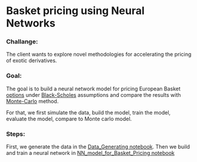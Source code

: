 # Basket pricing using Neural Networks

### Challange:

The client wants to explore novel methodologies for accelerating the pricing of exotic derivatives. 

### Goal: 

The goal is to build a neural network model for pricing European Basket [options](https://www.investopedia.com/articles/optioninvestor/07/options_beat_market.asp#:~:text=These%20include%20the%20current%20stock,market%20value%20of%20an%20option) under [Black-Scholes](https://www.investopedia.com/terms/b/blackscholes.asp) assumptions and compare the results with [Monte-Carlo](https://www.goddardconsulting.ca/option-pricing-monte-carlo-index.html) method.

For that, we first simulate the data, build the model, train the model, evaluate the model, compare to Monte carlo model.


### Steps:

First, we generate the data in the [Data_Generating notebook](https://github.com/Merhbene/Basket-pricing-using-Neural-Networks/blob/main/Data_Generating.ipynb).
Then we build and train a neural network in [NN_model_for_Basket_Pricing notebook](https://github.com/Merhbene/Basket-pricing-using-Neural-Networks/blob/main/NN_model_for_Basket_Pricing.ipynb)







